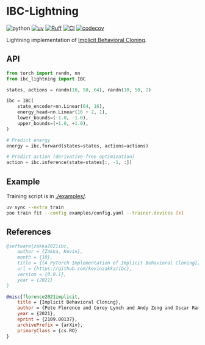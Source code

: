 # IBC-Lightning

![python](https://img.shields.io/badge/python-3.10-blue)
[![uv](https://img.shields.io/endpoint?url=https://raw.githubusercontent.com/astral-sh/uv/main/assets/badge/v0.json)](https://github.com/astral-sh/uv)
[![Ruff](https://img.shields.io/endpoint?url=https://raw.githubusercontent.com/charliermarsh/ruff/main/assets/badge/v2.json)](https://github.com/astral-sh/ruff)
[![CI](https://github.com/nomutin/IBC-Lightning/actions/workflows/ci.yaml/badge.svg)](https://github.com/nomutin/IBC-Lightning/actions/workflows/ci.yaml)
[![codecov](https://codecov.io/gh/nomutin/IBC-Lightning/graph/badge.svg?token=K8TYB80GEE)](https://codecov.io/gh/nomutin/IBC-Lightning)

Lightning implementation of [Implicit Behavioral Cloning](https://arxiv.org/abs/2109.00137).

## API

```python
from torch import randn, nn
from ibc_lightning import IBC

states, actions = randn(10, 50, 64), randn(10, 50, 2)

ibc = IBC(
    state_encoder=nn.Linear(64, 16),
    energy_head=nn.Linear(16 + 2, 1),
    lower_bounds=(-1.0, -1.0),
    upper_bounds=(+1.0, +1.0),
)

# Predict energy
energy = ibc.forward(states=states, actions=actions)

# Predict action (derivative-free optimization)
action = ibc.inference(state=states[:, -1, :])
```

## Example

Training script is in [./examples/](examples/).

```bash
uv sync --extra train
poe train fit --config examples/config.yaml --trainer.devices [x]
```

## References

```bibtex
@software{zakka2021ibc,
    author = {Zakka, Kevin},
    month = {10},
    title = {{A PyTorch Implementation of Implicit Behavioral Cloning}},
    url = {https://github.com/kevinzakka/ibc},
    version = {0.0.1},
    year = {2021}
}
```

```bibtex
@misc{florence2021implicit,
    title = {Implicit Behavioral Cloning},
    author = {Pete Florence and Corey Lynch and Andy Zeng and Oscar Ramirez and Ayzaan Wahid and Laura Downs and Adrian Wong and Johnny Lee and Igor Mordatch and Jonathan Tompson},
    year = {2021},
    eprint = {2109.00137},
    archivePrefix = {arXiv},
    primaryClass = {cs.RO}
}
```
